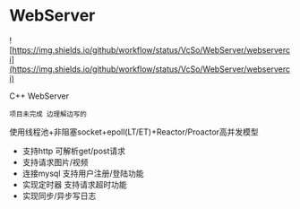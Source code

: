 # WebServer

![https://img.shields.io/github/workflow/status/VcSo/WebServer/webserverci](https://img.shields.io/github/workflow/status/VcSo/WebServer/webserverci)

C++ WebServer

```
项目未完成 边理解边写的 
```

使用线程池+非阻塞socket+epoll(LT/ET)+Reactor/Proactor高并发模型

- 支持http 可解析get/post请求 
- 支持请求图片/视频 
- 连接mysql 支持用户注册/登陆功能 
- 实现定时器 支持请求超时功能
- 实现同步/异步写日志
